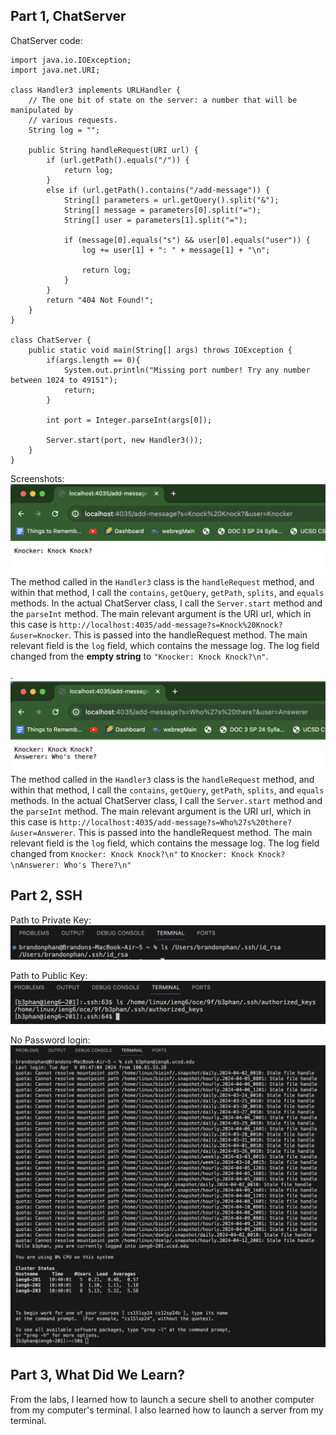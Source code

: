 ## Part 1, ChatServer


ChatServer code:
```
import java.io.IOException;
import java.net.URI;

class Handler3 implements URLHandler {
    // The one bit of state on the server: a number that will be manipulated by
    // various requests.
    String log = "";

    public String handleRequest(URI url) {
        if (url.getPath().equals("/")) {
            return log;
        } 
        else if (url.getPath().contains("/add-message")) {
            String[] parameters = url.getQuery().split("&");
            String[] message = parameters[0].split("=");
            String[] user = parameters[1].split("=");

            if (message[0].equals("s") && user[0].equals("user")) {
                log += user[1] + ": " + message[1] + "\n";

                return log;
            }
        }
        return "404 Not Found!";
    }
}

class ChatServer {
    public static void main(String[] args) throws IOException {
        if(args.length == 0){
            System.out.println("Missing port number! Try any number between 1024 to 49151");
            return;
        }

        int port = Integer.parseInt(args[0]);

        Server.start(port, new Handler3());
    }
}
```

Screenshots:
![image](ChatServer1.png)
The method called in the `Handler3` class is the `handleRequest` method, and within that method, I call the `contains`, `getQuery`, `getPath`, `splits`, and `equals` methods. In the actual ChatServer class, I call the `Server.start` method and the `parseInt` method. 
The main relevant argument is the URI url, which in this case is `http://localhost:4035/add-message?s=Knock%20Knock?&user=Knocker`. This is passed into the handleRequest method. The main relevant field is the `log` field, which contains the message log. 
The log field changed from the **empty string** to `"Knocker: Knock Knock?\n"`. 



.
![image](ChatServer2.png)
The method called in the `Handler3` class is the `handleRequest` method, and within that method, I call the `contains`, `getQuery`, `getPath`, `splits`, and `equals` methods. In the actual ChatServer class, I call the `Server.start` method and the `parseInt` method. 
The main relevant argument is the URI url, which in this case is `http://localhost:4035/add-message?s=Who%27s%20there?&user=Answerer`. This is passed into the handleRequest method. The main relevant field is the `log` field, which contains the message log. 
The log field changed from `Knocker: Knock Knock?\n"` to `Knocker: Knock Knock?\nAnswerer: Who's There?\n"` 

## Part 2, SSH
Path to Private Key:
![image](ls-private-key.png)

Path to Public Key:
![image](ls-public-key.png)

No Password login:
![image](no-password-login.png)

## Part 3, What Did We Learn?
From the labs, I learned how to launch a secure shell to another computer from my computer's terminal. I also learned how to launch a server from my terminal. 
